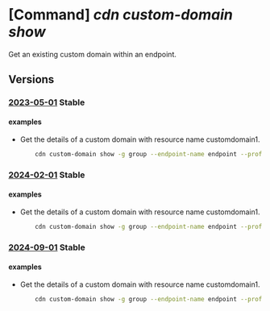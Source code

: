 # [Command] _cdn custom-domain show_

Get an existing custom domain within an endpoint.

## Versions

### [2023-05-01](/Resources/mgmt-plane/L3N1YnNjcmlwdGlvbnMve30vcmVzb3VyY2Vncm91cHMve30vcHJvdmlkZXJzL21pY3Jvc29mdC5jZG4vcHJvZmlsZXMve30vZW5kcG9pbnRzL3t9L2N1c3RvbWRvbWFpbnMve30=/2023-05-01.xml) **Stable**

<!-- mgmt-plane /subscriptions/{}/resourcegroups/{}/providers/microsoft.cdn/profiles/{}/endpoints/{}/customdomains/{} 2023-05-01 -->

#### examples

- Get the details of a custom domain with resource name customdomain1.
    ```bash
        cdn custom-domain show -g group --endpoint-name endpoint --profile-name profile -n customdomain1
    ```

### [2024-02-01](/Resources/mgmt-plane/L3N1YnNjcmlwdGlvbnMve30vcmVzb3VyY2Vncm91cHMve30vcHJvdmlkZXJzL21pY3Jvc29mdC5jZG4vcHJvZmlsZXMve30vZW5kcG9pbnRzL3t9L2N1c3RvbWRvbWFpbnMve30=/2024-02-01.xml) **Stable**

<!-- mgmt-plane /subscriptions/{}/resourcegroups/{}/providers/microsoft.cdn/profiles/{}/endpoints/{}/customdomains/{} 2024-02-01 -->

#### examples

- Get the details of a custom domain with resource name customdomain1.
    ```bash
        cdn custom-domain show -g group --endpoint-name endpoint --profile-name profile -n customdomain1
    ```

### [2024-09-01](/Resources/mgmt-plane/L3N1YnNjcmlwdGlvbnMve30vcmVzb3VyY2Vncm91cHMve30vcHJvdmlkZXJzL21pY3Jvc29mdC5jZG4vcHJvZmlsZXMve30vZW5kcG9pbnRzL3t9L2N1c3RvbWRvbWFpbnMve30=/2024-09-01.xml) **Stable**

<!-- mgmt-plane /subscriptions/{}/resourcegroups/{}/providers/microsoft.cdn/profiles/{}/endpoints/{}/customdomains/{} 2024-09-01 -->

#### examples

- Get the details of a custom domain with resource name customdomain1.
    ```bash
        cdn custom-domain show -g group --endpoint-name endpoint --profile-name profile -n customdomain1
    ```
